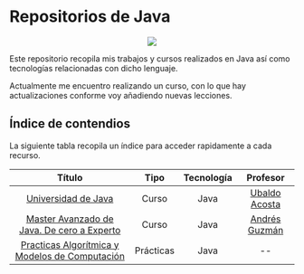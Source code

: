 # Repositorios de Java

<p align="center">
  <img src="https://www.forcode.es/wp-content/uploads/2012/12/Logo-Java.jpg">
</p>

Este repositorio recopila mis trabajos y cursos realizados en Java así como tecnologías relacionadas con dicho lenguaje.

Actualmente me encuentro realizando un curso, con lo que hay actualizaciones conforme voy añadiendo nuevas lecciones.

## Índice de contendios

La siguiente tabla recopila un índice para acceder rapidamente a cada recurso.

| Título | Tipo | Tecnología | Profesor |
|:------:|:----:|:----------:|:--------:|
| [Universidad de Java](UniJavaUdemy) | Curso | Java | [Ubaldo Acosta](https://www.udemy.com/user/ubaldoacosta/) |
| [Master Avanzado de Java. De cero a Experto](MCJ) | Curso | Java | [Andrés Guzmán](https://www.udemy.com/user/andres-guzman-9/) |
| [Practicas Algorítmica y Modelos de Computación](PracticasAMC) | Prácticas | Java | -- |
